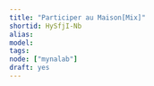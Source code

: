 ```yaml
---
title: "Participer au Maison[Mix]"
shortid: HySfjI-Nb
alias:
model:
tags:
node: ["mynalab"]
draft: yes
---
```

